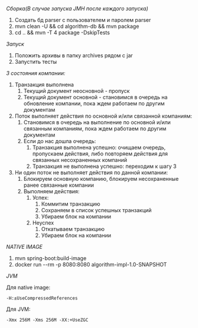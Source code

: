 *Сборка(В случае запуска JMH после каждого запуска)*
1. Создать бд parser с пользователем и паролем parser
2. mvn clean -U && cd algorithm-db && mvn package
3. cd .. && mvn -T 4 package -DskipTests

*Запуск*
1. Положить архивы в папку archives рядом с jar
2. Запустить тесты

   
*3 состояния компании:*
1. Транзакция выполнена
   1. Текущий документ неосновной - пропуск
   2. Текущий документ основной - становимся в очередь на обновление компании, пока ждем работаем по другим документам
2. Поток выполняет действия по основной и/или связанной компаниям:
   1. Становимся в очередь на выполнение по основной и/или связанным компаниям, пока ждем работаем по другим документам
   2. Если до нас дошла очередь:
      1. Транзакция выполнена успешно: очищаем очередь, пропускаем действия, либо повторяем действия для связанных несохраненных компаний
      2. Транзакция не выполнена успешно: переходим к шагу 3
3. Ни один поток не выполняет действия по данной компании: 
   1. Блокируем основную компанию, блокируем несохраненные ранее связанные компании
   2. Выполняем действия:
      1. Успех: 
         1. Коммитим транзакцию
         2. Сохраняем в список успешных транзакций
         3. Убираем блок на компании
      2. Неуспех
         1. Откатываем транзакцию
         2. Убираем блок на компании

*NATIVE IMAGE*
1. mvn spring-boot:build-image
2. docker run --rm -p 8080:8080 algorithm-impl-1.0-SNAPSHOT

*JVM*

Для native image:
````
-H:±UseCompressedReferences
````

Для JVM:
````
-Xmx 256M -Xms 256M -XX:+UseZGC
````